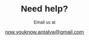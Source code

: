 
<!DOCTYPE html>
<html lang="en">
<head>
  <meta charset="UTF-8">
  <meta name="viewport" content="width=device-width, initial-scale=1.0">
  <title>Support</title>
</head>
<body style="font-family:sans-serif; text-align:center; padding-top:50px;">
  <h1>Need help?</h1>
  <p>Email us at</p>
  <a href="mailto:now.youknow.antalya@gmail.com" style="font-size:1.2em;">
    now.youknow.antalya@gmail.com
  </a>
</body>
</html>
